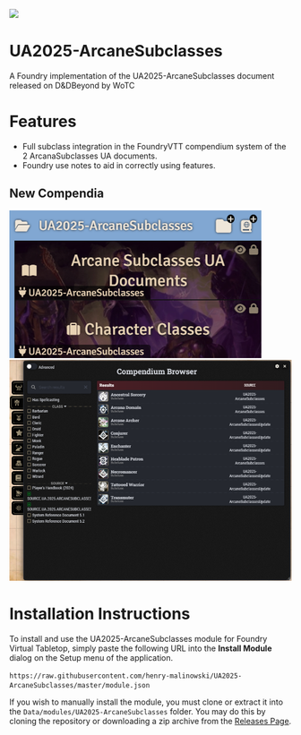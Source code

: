 ![](https://img.shields.io/badge/Foundry-v13-informational)

# UA2025-ArcaneSubclasses
A Foundry implementation of the UA2025-ArcaneSubclasses document released on D&amp;DBeyond by WoTC

# Features
* Full subclass integration in the FoundryVTT compendium system of the 2 ArcanaSubclasses UA documents.
* Foundry use notes to aid in correctly using features.

## New Compendia
<img src="https://raw.githubusercontent.com/henry-malinowski/UA2025-ArcaneSubclasses/refs/heads/main/github-assets/example_1.png">

<img src="https://raw.githubusercontent.com/henry-malinowski/UA2025-ArcaneSubclasses/refs/heads/main/github-assets/example_2.png">

# Installation Instructions

To install and use the UA2025-ArcaneSubclasses module for Foundry Virtual Tabletop, simply paste the following URL into the **Install Module** dialog on the Setup menu of the application.

`https://raw.githubusercontent.com/henry-malinowski/UA2025-ArcaneSubclasses/master/module.json`

If you wish to manually install the module, you must clone or extract it into the `Data/modules/UA2025-ArcaneSubclasses` folder. You may do this by cloning the repository or downloading a zip archive from the [Releases Page](https://github.com/henry-malinowski/UA2025-ArcaneSubclasses/releases).
